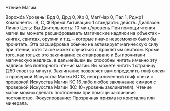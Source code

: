 
Чтение Магии

Ворожба
Уровень: Брд 0, Дрд 0, Жр 0, Маг/Чар 0,
Пал 1, Рджр1
Компоненты: В, С, Ф
Время Активации: 1 стандартн. действ.
Диапазон: Лично
Цель: Вы
Длительность: 10 мин./уровень
При помощи чтения магии вы можете
расшифровывать магические надписи
на объектах – книгах, свитках, оружии
и т.д. – которые иначе невозможно было
бы прочитать. Эта расшифровка обычно не активирует магическую силу при
чтении, хотя такое может случиться с
проклятым свитком. Кроме того, как
только это заклинание сактивировано
и Вы прочитали магическую надпись, в
дальнейшем вы способны читать именно эту надпись без повторного чтения
магии. Вы можете читать 1 страницу
(250 слов) за минуту. Заклинание позволяет вам определить глиф опеки с
проверкой Искусства Магии КС 13, неограниченный глиф опеки с проверкой
Искусства Магии КС 16 либо любое заклинание символ с проверкой Искусства
Магии (КС 10+уровень заклинателя).
Чтение магии можно сделать постоянным при помощи заклинания постоянство.
Фокусирование: Прозрачная призма
из кристалла или минерала.